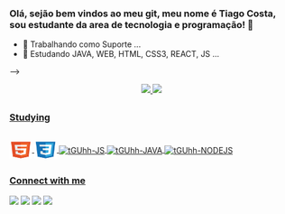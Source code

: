 ### Olá, sejão bem vindos ao meu git, meu nome é Tiago Costa, sou estudante da area de tecnologia e programação! 👋


- 🔭 Trabalhando como Suporte ...
- 🌱 Estudando JAVA, WEB, HTML, CSS3, REACT, JS ...

-->
<div align="center">
  <a href="https://github.com/tGUhh">
  <img height="180em" src="https://github-readme-stats.vercel.app/api?username=tGUhh&show_icons=true&theme=white&include_all_commits=true&count_private=true"/>
  <img height="180em" src="https://github-readme-stats.vercel.app/api/top-langs/?username=tGUhh&layout=compact&langs_count=7&theme=white"/>
</div>    

##
### Studying  
 
<div style="display: inline_block"><br>    
  <img align="center" alt="tGUhh-HTML" height="30" width="40" src="https://raw.githubusercontent.com/devicons/devicon/master/icons/html5/html5-original.svg"/>
  <img align="center" alt="tGUhh-CSS" height="30" width="40" src="https://raw.githubusercontent.com/devicons/devicon/master/icons/css3/css3-original.svg">
  <img align="center" alt="tGUhh-JS" height="30" width="40" src="https://cdn.jsdelivr.net/gh/devicons/devicon/icons/javascript/javascript-original.svg" />
  <img align="center" alt="tGUhh-JAVA" height="30" width="40" src="https://cdn.jsdelivr.net/gh/devicons/devicon/icons/java/java-original.svg"/>  
  <img align="center" alt="tGUhh-NODEJS" height="30" width="40" src="https://cdn.jsdelivr.net/gh/devicons/devicon/icons/nodejs/nodejs-original-wordmark.svg" />
 </div> 
  
##
### Connect with me
 
<div>    
  <a href="mailto:tiagocostasantos0013@gmail.com"><img src="https://img.shields.io/badge/-Gmail-%23333?style=for-the-badge&logo=gmail&logoColor=white" target="_blank"></a>
  <a href="https://www.linkedin.com/in/tiago-costa-80a34097/" target="_blank"><img src="https://img.shields.io/badge/-LinkedIn-%230077B5?style=for-the-badge&logo=linkedin&logoColor=white" target="_blank"></a>  
  <a href="https://github.com/tGUhh/" target="_blank><img src="https://img.shields.io/badge/Facebook-1877F2?style=for-the-badge&logo=facebook&logoColor=white" target="_blank"></a>
  <a href=" "><img src="https://img.shields.io/badge/GitHub-100000?style=for-the-badge&logo=github&logoColor=white" target="_blank" ></a>
  <a href=" "><img src="https://img.shields.io/badge/Instagram-E4405F?style=for-the-badge&logo=instagram&logoColor=white" target="_blank" ></a>
</div>
